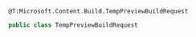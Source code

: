 ```
@T:Microsoft.Content.Build.TempPreviewBuildRequest
```
```csharp
public class TempPreviewBuildRequest
```
